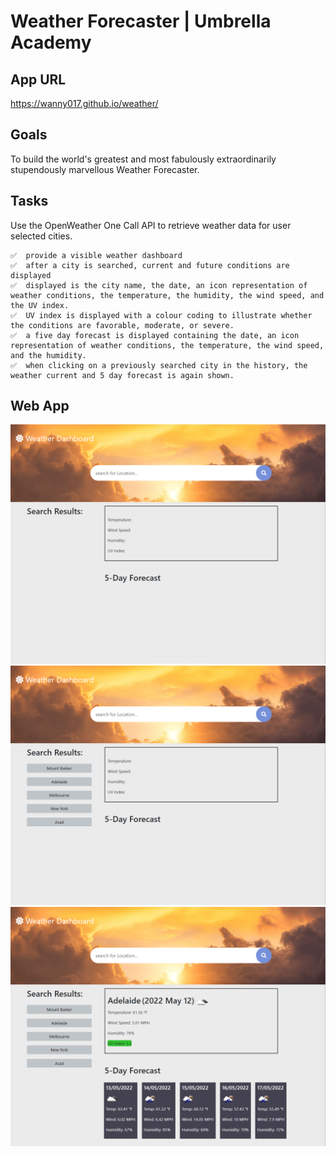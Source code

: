 # **Weather Forecaster | Umbrella Academy**

## **App URL**

https://wanny017.github.io/weather/

## **Goals**

To build the world's greatest and most fabulously extraordinarily stupendously marvellous Weather Forecaster.

## **Tasks**

Use the OpenWeather One Call API to retrieve weather data for user selected cities.

    ✅  provide a visible weather dashboard
    ✅  after a city is searched, current and future conditions are displayed
    ✅  displayed is the city name, the date, an icon representation of weather conditions, the temperature, the humidity, the wind speed, and the UV index.
    ✅  UV index is displayed with a colour coding to illustrate whether the conditions are favorable, moderate, or severe.
    ✅  a five day forecast is displayed containing the date, an icon representation of weather conditions, the temperature, the wind speed, and the humidity.
    ✅  when clicking on a previously searched city in the history, the weather current and 5 day forecast is again shown.

## **Web App**

![Pre History ](/img/ss.png)
![Search History ](/img/sss.png)
![Post Search](/img/ss2.png)
